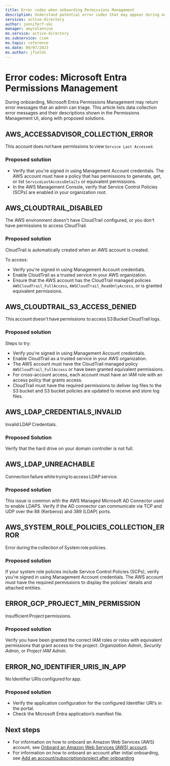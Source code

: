 ```yaml
---
title: Error codes when onboarding Permissions Management
description: Understand potential error codes that may appear during onboarding of Microsoft Entra Permissions Management
services: active-directory
author: jenniferf-skc
manager: amycolannino
ms.service: active-directory
ms.subservice: ciem
ms.topic: reference
ms.date: 09/07/2023
ms.author: jfields
---
```


# Error codes: Microsoft Entra Permissions Management 

During onboarding, Microsoft Entra Permissions Management may return error messages that an admin can triage. This article lists data collection error messages and their descriptions shown in the Permissions Management UI, along with proposed solutions.


## AWS_ACCESSADVISOR_COLLECTION_ERROR 

This account does not have permissions to view ```Service Last Accessed```. 

### Proposed solution

- Verify that you're signed in using Management Account credentials. The AWS account must have a policy that has permissions to generate, get, or list ```ServiceLastAccessDetails``` or equivalent permissions. 
- In the AWS Management Console, verify that Service Control Policies (SCPs) are enabled in your organization root.

## AWS_CLOUDTRAIL_DISABLED

The AWS environment doesn't have CloudTrail configured, or you don't have permissions to access CloudTrail.

### Proposed solution

CloudTrail is automatically created when an AWS account is created. 

To access:
- Verify you're signed in using Management Account credentials.
- Enable CloudTrail as a trusted service in your AWS organization.
- Ensure that the AWS account has the CloudTrail managed policies ```AWSCloudTrail_FullAccess```, ```AWSCloudTrail_ReadOnlyAccess```, or is granted equivalent permissions.

## AWS_CLOUDTRAIL_S3_ACCESS_DENIED 

This account doesn't have permissions to access S3 Bucket CloudTrail logs. 

### Proposed solution

Steps to try:
- Verify you're signed in using Management Account credentials.
- Enable CloudTrail as a trusted service in your AWS organization.
- The AWS account must have the CloudTrail managed policy ```AWSCloudTrail_FullAccess``` or have been granted equivalent permissions.
- For cross-account access, each account must have an IAM role with an access policy that grants access.
- CloudTrail must have the required permissions to deliver log files to the S3 bucket and S3 bucket policies are updated to receive and store log files.

## AWS_LDAP_CREDENTIALS_INVALID 

Invalid LDAP Credentials. 

### Proposed Solution

Verify that the hard drive on your domain controller is not full.


## AWS_LDAP_UNREACHABLE 

Connection failure while trying to access LDAP service. 


### Proposed solution

This issue is common with the AWS Managed Microsoft AD Connector used to enable LDAPS. Verify if the AD connector can communicate via TCP and UDP over the 88 (Kerberos) and 389 (LDAP) ports.

## AWS_SYSTEM_ROLE_POLICIES_COLLECTION_ERROR 

Error during the collection of System role policies.

### Proposed solution

If your system role policies include Service Control Policies (SCPs), verify you're signed in using Management Account credentials. The AWS account must have the required permissions to display the policies’ details and attached entities.


## ERROR_GCP_PROJECT_MIN_PERMISSION

Insufficient Project permissions. 

### Proposed solution

Verify you have been granted the correct IAM roles or roles with equivalent permissions that grant access to the project: *Organization Admin*, *Security Admin*, or *Project IAM Admin*.


## ERROR_NO_IDENTIFIER_URIS_IN_APP

No Identifier URIs configured for app. 

### Proposed solution

- Verify the application configuration for the configured Identifier URI’s in the portal. 
- Check the Microsoft Entra application’s manifest file. 


## Next steps

- For information on how to onboard an Amazon Web Services (AWS) account, see [Onboard an Amazon Web Services (AWS) account](onboard-aws.md).
- For information on how to onboard an account after initial onboarding, see [Add an account/subscription/project after onboarding](onboard-add-account-after-onboarding.md)
